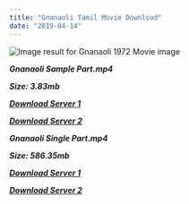 ```yaml
---
title: "Gnanaoli Tamil Movie Download"
date: "2019-04-14"
---
```


![Image result for Gnanaoli 1972 Movie image](https://upload.wikimedia.org/wikipedia/en/8/89/Gnana_Oli.jpg)

**_Gnanaoli Sample Part.mp4_**

**_Size: 3.83mb_**

**_[Download Server 1](http://b5.wetransfer.vip/files/{169df08cb8e74ebadb8a44297cb1b6497cb77520eb9064bb3027e0e0c1bcc485}20Actor{169df08cb8e74ebadb8a44297cb1b6497cb77520eb9064bb3027e0e0c1bcc485}20Hits{169df08cb8e74ebadb8a44297cb1b6497cb77520eb9064bb3027e0e0c1bcc485}20Collection/Sivaji{169df08cb8e74ebadb8a44297cb1b6497cb77520eb9064bb3027e0e0c1bcc485}20Movies{169df08cb8e74ebadb8a44297cb1b6497cb77520eb9064bb3027e0e0c1bcc485}20Collections/Gnanaoli{169df08cb8e74ebadb8a44297cb1b6497cb77520eb9064bb3027e0e0c1bcc485}20(1972)/Gnanaoli{169df08cb8e74ebadb8a44297cb1b6497cb77520eb9064bb3027e0e0c1bcc485}20{169df08cb8e74ebadb8a44297cb1b6497cb77520eb9064bb3027e0e0c1bcc485}20Sample{169df08cb8e74ebadb8a44297cb1b6497cb77520eb9064bb3027e0e0c1bcc485}20HD.mp4)_**

**_[Download Server 2](http://b5.wetransfer.vip/files/{169df08cb8e74ebadb8a44297cb1b6497cb77520eb9064bb3027e0e0c1bcc485}20Actor{169df08cb8e74ebadb8a44297cb1b6497cb77520eb9064bb3027e0e0c1bcc485}20Hits{169df08cb8e74ebadb8a44297cb1b6497cb77520eb9064bb3027e0e0c1bcc485}20Collection/Sivaji{169df08cb8e74ebadb8a44297cb1b6497cb77520eb9064bb3027e0e0c1bcc485}20Movies{169df08cb8e74ebadb8a44297cb1b6497cb77520eb9064bb3027e0e0c1bcc485}20Collections/Gnanaoli{169df08cb8e74ebadb8a44297cb1b6497cb77520eb9064bb3027e0e0c1bcc485}20(1972)/Gnanaoli{169df08cb8e74ebadb8a44297cb1b6497cb77520eb9064bb3027e0e0c1bcc485}20{169df08cb8e74ebadb8a44297cb1b6497cb77520eb9064bb3027e0e0c1bcc485}20Sample{169df08cb8e74ebadb8a44297cb1b6497cb77520eb9064bb3027e0e0c1bcc485}20HD.mp4)_**

**_Gnanaoli Single Part.mp4_**

**_Size: 586.35mb_**

**_[Download Server 1](http://b5.wetransfer.vip/files/{169df08cb8e74ebadb8a44297cb1b6497cb77520eb9064bb3027e0e0c1bcc485}20Actor{169df08cb8e74ebadb8a44297cb1b6497cb77520eb9064bb3027e0e0c1bcc485}20Hits{169df08cb8e74ebadb8a44297cb1b6497cb77520eb9064bb3027e0e0c1bcc485}20Collection/Sivaji{169df08cb8e74ebadb8a44297cb1b6497cb77520eb9064bb3027e0e0c1bcc485}20Movies{169df08cb8e74ebadb8a44297cb1b6497cb77520eb9064bb3027e0e0c1bcc485}20Collections/Gnanaoli{169df08cb8e74ebadb8a44297cb1b6497cb77520eb9064bb3027e0e0c1bcc485}20(1972)/Gnanaoli{169df08cb8e74ebadb8a44297cb1b6497cb77520eb9064bb3027e0e0c1bcc485}20{169df08cb8e74ebadb8a44297cb1b6497cb77520eb9064bb3027e0e0c1bcc485}20Single{169df08cb8e74ebadb8a44297cb1b6497cb77520eb9064bb3027e0e0c1bcc485}20Part{169df08cb8e74ebadb8a44297cb1b6497cb77520eb9064bb3027e0e0c1bcc485}20HD.mp4)_**

**_[Download Server 2](http://b5.wetransfer.vip/files/{169df08cb8e74ebadb8a44297cb1b6497cb77520eb9064bb3027e0e0c1bcc485}20Actor{169df08cb8e74ebadb8a44297cb1b6497cb77520eb9064bb3027e0e0c1bcc485}20Hits{169df08cb8e74ebadb8a44297cb1b6497cb77520eb9064bb3027e0e0c1bcc485}20Collection/Sivaji{169df08cb8e74ebadb8a44297cb1b6497cb77520eb9064bb3027e0e0c1bcc485}20Movies{169df08cb8e74ebadb8a44297cb1b6497cb77520eb9064bb3027e0e0c1bcc485}20Collections/Gnanaoli{169df08cb8e74ebadb8a44297cb1b6497cb77520eb9064bb3027e0e0c1bcc485}20(1972)/Gnanaoli{169df08cb8e74ebadb8a44297cb1b6497cb77520eb9064bb3027e0e0c1bcc485}20{169df08cb8e74ebadb8a44297cb1b6497cb77520eb9064bb3027e0e0c1bcc485}20Single{169df08cb8e74ebadb8a44297cb1b6497cb77520eb9064bb3027e0e0c1bcc485}20Part{169df08cb8e74ebadb8a44297cb1b6497cb77520eb9064bb3027e0e0c1bcc485}20HD.mp4)_**
